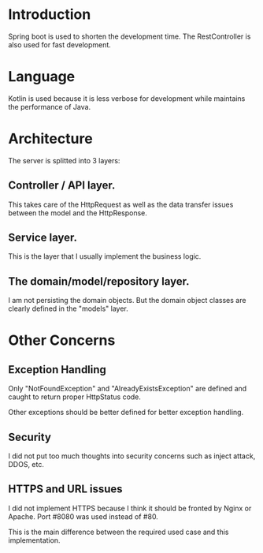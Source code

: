 # Introduction
Spring boot is used to shorten the development time. The RestController
is also used for fast development.
# Language
Kotlin is used because it is less verbose for development while maintains the 
performance of Java. 
# Architecture
The server is splitted into 3 layers:
## Controller / API layer. 
This takes care of the HttpRequest as well as the data transfer issues between the model and the HttpResponse.
## Service layer. 
This is the layer that I usually implement the business logic.
## The domain/model/repository layer. 
I am not persisting the domain objects. But the domain object classes are clearly defined in the "models" layer.

# Other Concerns

## Exception Handling
Only "NotFoundException" and "AlreadyExistsException" are defined and caught to return proper HttpStatus code. 

Other exceptions should be better defined for better exception handling.

## Security
I did not put too much thoughts into security concerns such as inject attack, DDOS, etc.

## HTTPS and URL issues
I did not implement HTTPS because I think it should be fronted by Nginx or Apache.
Port #8080 was used instead of #80. 

This is the main difference between the required used case and this implementation.

